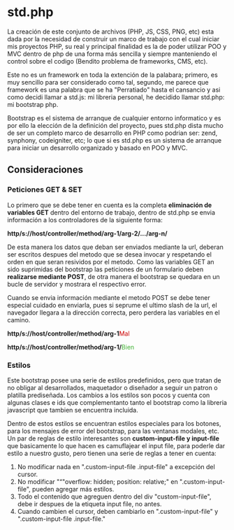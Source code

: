 <h1>std.php</h1>
<p>La creación de este conjunto de archivos (PHP, JS, CSS, PNG, etc) esta dada por la necesidad de construir un marco de trabajo con el cual iniciar mis proyectos PHP, su real y principal finalidad es la de poder utilizar POO y MVC dentro de php de una forma más sencilla y siempre manteniendo el control sobre el codigo (Bendito problema de frameworks, CMS, etc).</p>
<p>Este no es un framework en toda la extención de la palabara; primero, es muy sencillo para ser considerado como tal, segundo, me parece que framework es una palabra que se ha "Perratiado" hasta el cansancio y asi como decidi llamar a std.js: mi libreria personal, he decidido llamar std.php: mi bootstrap php.</p>
<p>Bootstrap es el sistema de arranque de cualquier entorno informatico y es por ello la elección de la definición del proyecto, pues std.php dista mucho de ser un completo marco de desarrollo en PHP como podrian ser: zend, synphony, codeigniter, etc; lo que si es std.php es un sistema de arranque para iniciar un desarrollo organizado y basado en POO y MVC.</p>
<h2>Consideraciones</h2>
<h3>Peticiones GET & SET</h3>
<p>Lo primero que se debe tener en cuenta es la completa <b>eliminación de variables GET</b> dentro del entorno de trabajo, dentro de std.php se envia información a los controladores de la siguiente forma:</p>
<p><b>http/s://host/controller/method/arg-1/arg-2/.../arg-n/</b></p>
<p>De esta manera los datos que deban ser enviados mediante la url, deberan ser escritos despues del metodo que se desea invocar y respetando el orden en que seran resividos por el metodo. Como las variables GET an sido suprimidas del bootstrap las peticiones de un formulario deben <b>realizarse mediante POST</b>, de otra manera el bootstrap se quedara en un bucle de servidor y mostrara el respectivo error.</p>
<p>Cuando se envia información mediante el metodo POST se debe tener especial cuidado en enviarla, pues si seprume el ultimo slash de la url, el navegador llegara a la dirección correcta, pero perdera las variables en el camino.</p>
<p><b>http/s://host/controller/method/arg-1</b><span style="color:#C00;">Mal</span></p>
<p><b>http/s://host/controller/method/arg-1/</b><span style="color:#45B339">Bien</span></p>
<h3>Estilos</h3>
<p>Este bootstrap posee una serie de estilos predefinidos, pero que tratan de no obligar al desarrollados, maquetador o diseñador a seguir un patron o platilla prediseñada. Los cambios a los estilos son pocos y cuenta con algunas clases e ids que complementanto tanto el bootstrap como la libreria javascript que tambien se encuentra incluida.</p>
<p>Dentro de estos estilos se encuentran estilos especiales para los botones, para los mensajes de error del bootstrap, para las ventanas modales, etc. Un par de reglas de estilo interesantes son <b>custom-input-file y input-file</b> que basicamente lo que hacen es camuflajear el input file, para poderle dar estilo a nuestro gusto, pero tienen una serie de reglas a tener en cuenta:</p>
<ol>
	<li>No modificar nada en ".custom-input-file .input-file" a excepción del cursor.</li>
	<li>No modificar "“"overflow: hidden; position: relative;" en ".custom-input-file", pueden agregar más estilos.</li>
	<li>Todo el contenido que agreguen dentro del div "custom-input-file", debe ir despues de la etiqueta input file, no antes.</li>
	<li>Cuando cambien el cursor, deben cambiarlo en ".custom-input-file" y ".custom-input-file .input-file."</li>
</ol>